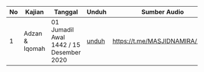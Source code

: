 | No | Kajian | Tanggal | Unduh | Sumber Audio |
| ---| --- | --- | --- | --- |
| 1 | Adzan & Iqomah | 01 Jumadil Awal 1442 / 15 Desember 2020 | [unduh](https://github.com/hanifmu/kajian-fiqih-muyassar-ustadz-abu-ibrohim-muhammad-ali/raw/master/kitab_2_sholat/bab_2/02_02-1.MP3) | https://t.me/MASJIDNAMIRA/2259 |

